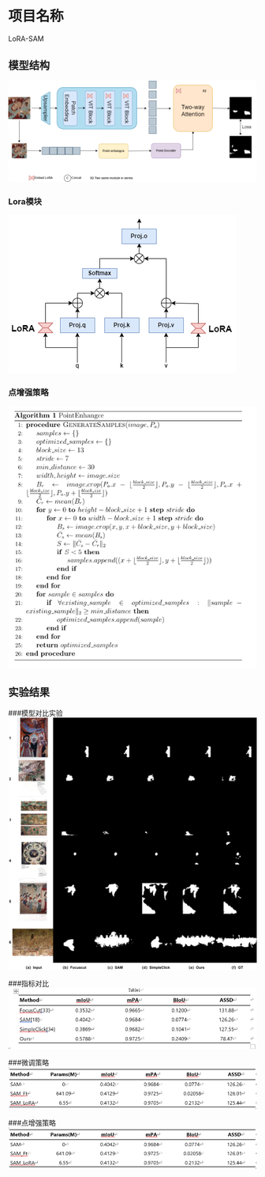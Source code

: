 # 项目名称

LoRA-SAM

## 模型结构

![模型结构图](./image/1.png)

### Lora模块
![模型结构图](./image/2.png)

### 点增强策略
![模型结构图](./image/9.png)

## 实验结果
###模型对比实验
![结果图](./image/4.png)

###指标对比
![结果图](./image/6.png)

###微调策略
![结果图](./image/8.png)

###点增强策略
![结果图](./image/8.png)
